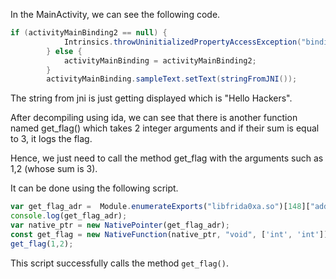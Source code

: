 In the MainActivity, we can see the following code.

```java
if (activityMainBinding2 == null) {
            Intrinsics.throwUninitializedPropertyAccessException("binding");
        } else {
            activityMainBinding = activityMainBinding2;
        }
        activityMainBinding.sampleText.setText(stringFromJNI());
```
The string from jni is just getting displayed which is "Hello Hackers".

After decompiling using ida, we can see that there is another function named get_flag() which takes 2 integer arguments and if their sum is equal to 3, it logs the flag.

Hence, we just need to call the method get_flag with the arguments such as 1,2 (whose sum is 3).

It can be done using the following script.

```javascript
var get_flag_adr =  Module.enumerateExports("libfrida0xa.so")[148]["address"]
console.log(get_flag_adr);
var native_ptr = new NativePointer(get_flag_adr);
const get_flag = new NativeFunction(native_ptr, "void", ['int', 'int']);
get_flag(1,2);
```

This script successfully calls the method `get_flag()`.

